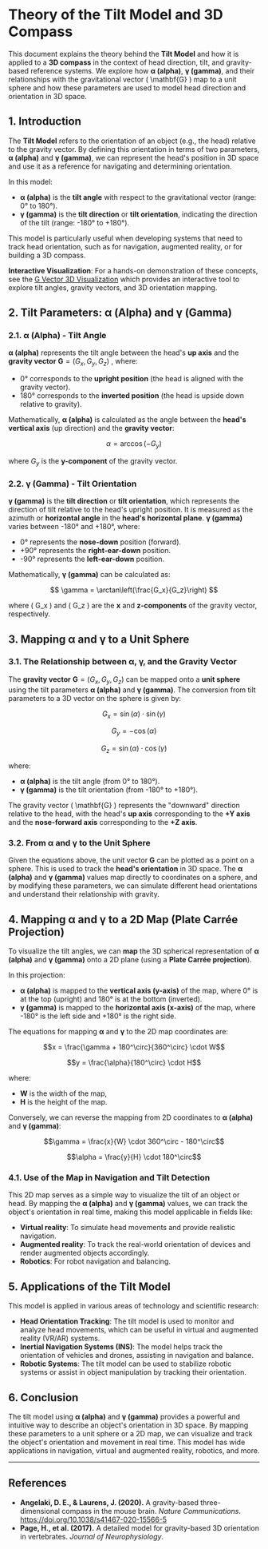 # Theory of the Tilt Model and 3D Compass

This document explains the theory behind the **Tilt Model** and how it is applied to a **3D compass** in the context of head direction, tilt, and gravity-based reference systems. We explore how **α (alpha)**, **γ (gamma)**, and their relationships with the gravitational vector \( \mathbf{G} \) map to a unit sphere and how these parameters are used to model head direction and orientation in 3D space.

## 1. Introduction

The **Tilt Model** refers to the orientation of an object (e.g., the head) relative to the gravity vector. By defining this orientation in terms of two parameters, **α (alpha)** and **γ (gamma)**, we can represent the head's position in 3D space and use it as a reference for navigating and determining orientation.

In this model:
- **α (alpha)** is the **tilt angle** with respect to the gravitational vector (range: 0° to 180°).
- **γ (gamma)** is the **tilt direction** or **tilt orientation**, indicating the direction of the tilt (range: -180° to +180°).

This model is particularly useful when developing systems that need to track head orientation, such as for navigation, augmented reality, or for building a 3D compass.

**Interactive Visualization**: For a hands-on demonstration of these concepts, see the [G Vector 3D Visualization](https://pan825.github.io/g.html) which provides an interactive tool to explore tilt angles, gravity vectors, and 3D orientation mapping.

## 2. Tilt Parameters: α (Alpha) and γ (Gamma)

### 2.1. α (Alpha) - Tilt Angle

**α (alpha)** represents the tilt angle between the head's **up axis** and the **gravity vector**  $\mathbf{G} = (G_x, G_y, G_z)$ , where:

- 0° corresponds to the **upright position** (the head is aligned with the gravity vector).
- 180° corresponds to the **inverted position** (the head is upside down relative to gravity).

Mathematically, **α (alpha)** is calculated as the angle between the **head's vertical axis** (up direction) and the **gravity vector**:

$$
\alpha = \arccos(-G_y)
$$

where $G_y$ is the **y-component** of the gravity vector.

### 2.2. γ (Gamma) - Tilt Orientation

**γ (gamma)** is the **tilt direction** or **tilt orientation**, which represents the direction of tilt relative to the head's upright position. It is measured as the azimuth or **horizontal angle** in the **head's horizontal plane**. **γ (gamma)** varies between -180° and +180°, where:

- 0° represents the **nose-down** position (forward).
- +90° represents the **right-ear-down** position.
- -90° represents the **left-ear-down** position.

Mathematically, **γ (gamma)** can be calculated as:

$$
\gamma = \arctan\left(\frac{G_x}{G_z}\right)
$$

where \( G_x \) and \( G_z \) are the **x** and **z-components** of the gravity vector, respectively.

## 3. Mapping α and γ to a Unit Sphere

### 3.1. The Relationship between α, γ, and the Gravity Vector

The **gravity vector** $\mathbf{G} = (G_x, G_y, G_z)$  can be mapped onto a **unit sphere** using the tilt parameters **α (alpha)** and **γ (gamma)**. The conversion from tilt parameters to a 3D vector on the sphere is given by:

$$
G_x = \sin(\alpha) \cdot \sin(\gamma)
$$

$$G_y = -\cos(\alpha)
$$

$$G_z = \sin(\alpha) \cdot \cos(\gamma)
$$

where:
- **α (alpha)** is the tilt angle (from 0° to 180°).
- **γ (gamma)** is the tilt orientation (from -180° to +180°).

The gravity vector \( \mathbf{G} \) represents the "downward" direction relative to the head, with the head's **up axis** corresponding to the **+Y axis** and the **nose-forward axis** corresponding to the **+Z axis**.

### 3.2. From α and γ to the Unit Sphere

Given the equations above, the unit vector **G** can be plotted as a point on a sphere. This is used to track the **head's orientation** in 3D space. The **α (alpha)** and **γ (gamma)** values map directly to coordinates on a sphere, and by modifying these parameters, we can simulate different head orientations and understand their relationship with gravity.

## 4. Mapping α and γ to a 2D Map (Plate Carrée Projection)

To visualize the tilt angles, we can **map** the 3D spherical representation of **α (alpha)** and **γ (gamma)** onto a 2D plane (using a **Plate Carrée projection**).

In this projection:
- **α (alpha)** is mapped to the **vertical axis (y-axis)** of the map, where 0° is at the top (upright) and 180° is at the bottom (inverted).
- **γ (gamma)** is mapped to the **horizontal axis (x-axis)** of the map, where -180° is the left side and +180° is the right side.

The equations for mapping **α** and **γ** to the 2D map coordinates are:


$$x = \frac{\gamma + 180^\circ}{360^\circ} \cdot W$$

$$y = \frac{\alpha}{180^\circ} \cdot H$$


where:
- **W** is the width of the map,
- **H** is the height of the map.

Conversely, we can reverse the mapping from 2D coordinates to **α (alpha)** and **γ (gamma)**:


$$\gamma = \frac{x}{W} \cdot 360^\circ - 180^\circ$$

$$\alpha = \frac{y}{H} \cdot 180^\circ$$


### 4.1. Use of the Map in Navigation and Tilt Detection

This 2D map serves as a simple way to visualize the tilt of an object or head. By mapping the **α (alpha)** and **γ (gamma)** values, we can track the object's orientation in real time, making this model applicable in fields like:
- **Virtual reality**: To simulate head movements and provide realistic navigation.
- **Augmented reality**: To track the real-world orientation of devices and render augmented objects accordingly.
- **Robotics**: For robot navigation and balancing.

## 5. Applications of the Tilt Model

This model is applied in various areas of technology and scientific research:

- **Head Orientation Tracking**: The tilt model is used to monitor and analyze head movements, which can be useful in virtual and augmented reality (VR/AR) systems.
- **Inertial Navigation Systems (INS)**: The model helps track the orientation of vehicles and drones, assisting in navigation and balance.
- **Robotic Systems**: The tilt model can be used to stabilize robotic systems or assist in object manipulation by tracking their orientation.

## 6. Conclusion

The tilt model using **α (alpha)** and **γ (gamma)** provides a powerful and intuitive way to describe an object's orientation in 3D space. By mapping these parameters to a unit sphere or a 2D map, we can visualize and track the object's orientation and movement in real time. This model has wide applications in navigation, virtual and augmented reality, robotics, and more.

---

## References

- **Angelaki, D. E., & Laurens, J. (2020).** A gravity-based three-dimensional compass in the mouse brain. *Nature Communications*. https://doi.org/10.1038/s41467-020-15566-5
- **Page, H., et al. (2017).** A detailed model for gravity-based 3D orientation in vertebrates. *Journal of Neurophysiology*.
